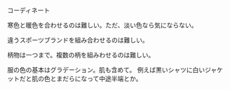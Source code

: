 コーディネート

寒色と暖色を合わせるのは難しい。ただ、淡い色なら気にならない。

違うスポーツブランドを組み合わせるのは難しい。

柄物は一つまで。複数の柄を組みわせるのは難しい。

服の色の基本はグラデーション。肌も含めて。
例えば黒いシャツに白いジャケットだと肌の色とまだらになって中途半端とか。
